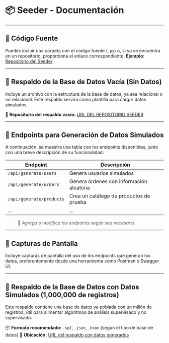 # 📦 Seeder - Documentación

---

## 🔹 Código Fuente

Puedes incluir una carpeta con el código fuente (`.py`) o, si ya se encuentra en un repositorio, proporciona el enlace correspondiente.
**Ejemplo:** [Repositorio del Seeder](https://github.com/Jaimevs/API-PredictHealth)

---

## 🔹 Respaldo de la Base de Datos Vacía (Sin Datos)

Incluye un archivo con la estructura de la base de datos, ya sea relacional o no relacional.
Este respaldo servirá como plantilla para cargar datos simulados.

📎 **Repositorio del respaldo vacío:** [URL DEL REPOSITORIO SEEDER](https://basevacia.com)

---

## 🔹 Endpoints para Generación de Datos Simulados

A continuación, se muestra una tabla con los endpoints disponibles, junto con una breve descripción de su funcionalidad:

| Endpoint                  | Descripción                                     |
|---------------------------|-------------------------------------------------|
| `/api/generate/users`     | Genera usuarios simulados                       |
| `/api/generate/orders`    | Genera órdenes con información aleatoria        |
| `/api/generate/products`  | Crea un catálogo de productos de prueba         |
| ...                       | ...                                             |

> 🔁 *Agrega o modifica los endpoints según sea necesario.*

---

## 🔹 Capturas de Pantalla

Incluye capturas de pantalla del uso de los endpoints que generan los datos, preferentemente desde una herramienta como Postman o Swagger UI.

---

## 🔹 Respaldo de la Base de Datos con Datos Simulados (1,000,000 de registros)

Este respaldo contiene una base de datos ya poblada con un millón de registros, útil para alimentar algoritmos de análisis supervisado y no supervisado.

📦 **Formato recomendado:** `.sql`, `.json`, `.bson` (según el tipo de base de datos)
📍 **Ubicación:** [URL del respaldo con datos generados](https://basecondatos.com)
